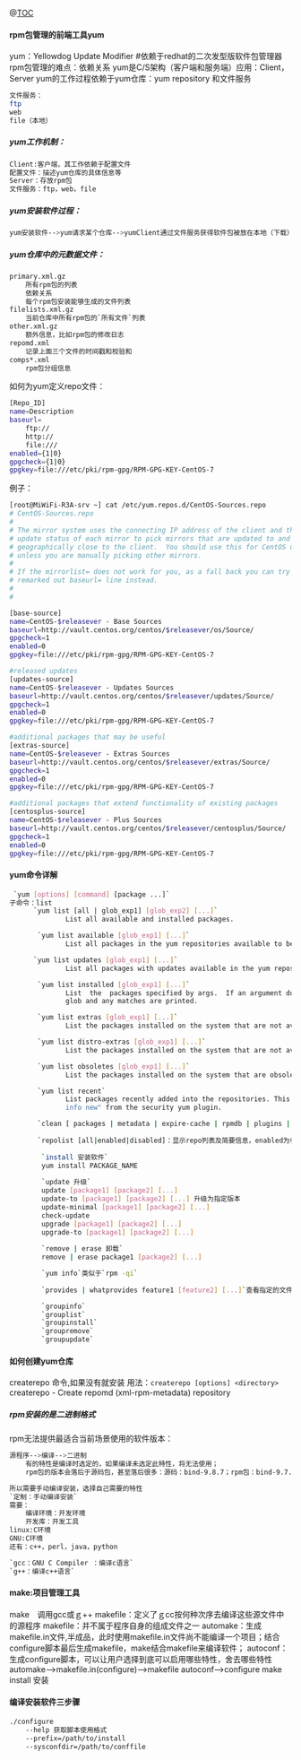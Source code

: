 ﻿@[TOC](RPM软件包管理之三四草稿)
#### rpm包管理的前端工具yum
yum：Yellowdog Update Modifier #依赖于redhat的二次发型版软件包管理器
rpm包管理的难点：依赖关系
yum是C/S架构（客户端和服务端）应用：Client，Server
yum的工作过程依赖于yum仓库：yum repository 和文件服务
```bash
文件服务：
ftp
web
file（本地）
```
##### yum工作机制：
```bash
Client:客户端，其工作依赖于配置文件
配置文件：描述yum仓库的具体信息等
Server：存放rpm包
文件服务：ftp，web，file
```

##### yum安装软件过程：
```bash
yum安装软件-->yum请求某个仓库-->yumClient通过文件服务获得软件包被放在本地（下载）-->yum分析该rpm包的依赖关系-->重新到仓库检索依赖包，解决依赖-->调用rpm安装
```
##### yum仓库中的元数据文件：
```bash
primary.xml.gz 
	所有rpm包的列表
	依赖关系
	每个rpm包安装能够生成的文件列表
filelists.xml.gz 
	当前仓库中所有rpm包的`所有文件`列表
other.xml.gz
	额外信息，比如rpm包的修改日志
repomd.xml
	记录上面三个文件的时间戳和校验和
comps*.xml 
	rpm包分组信息	
```
如何为yum定义repo文件：
```bash
[Repo_ID]
name=Description
baseurl=
	ftp://
	http://
	file:///
enabled={1|0}
gpgcheck={1|0}
gpgkey=file:///etc/pki/rpm-gpg/RPM-GPG-KEY-CentOS-7
```
例子：
```bash
[root@MiWiFi-R3A-srv ~] cat /etc/yum.repos.d/CentOS-Sources.repo 
# CentOS-Sources.repo
#
# The mirror system uses the connecting IP address of the client and the
# update status of each mirror to pick mirrors that are updated to and
# geographically close to the client.  You should use this for CentOS updates
# unless you are manually picking other mirrors.
#
# If the mirrorlist= does not work for you, as a fall back you can try the 
# remarked out baseurl= line instead.
#
#

[base-source]
name=CentOS-$releasever - Base Sources
baseurl=http://vault.centos.org/centos/$releasever/os/Source/
gpgcheck=1
enabled=0
gpgkey=file:///etc/pki/rpm-gpg/RPM-GPG-KEY-CentOS-7

#released updates 
[updates-source]
name=CentOS-$releasever - Updates Sources
baseurl=http://vault.centos.org/centos/$releasever/updates/Source/
gpgcheck=1
enabled=0
gpgkey=file:///etc/pki/rpm-gpg/RPM-GPG-KEY-CentOS-7

#additional packages that may be useful
[extras-source]
name=CentOS-$releasever - Extras Sources
baseurl=http://vault.centos.org/centos/$releasever/extras/Source/
gpgcheck=1
enabled=0
gpgkey=file:///etc/pki/rpm-gpg/RPM-GPG-KEY-CentOS-7

#additional packages that extend functionality of existing packages
[centosplus-source]
name=CentOS-$releasever - Plus Sources
baseurl=http://vault.centos.org/centos/$releasever/centosplus/Source/
gpgcheck=1
enabled=0
gpgkey=file:///etc/pki/rpm-gpg/RPM-GPG-KEY-CentOS-7
```

#### yum命令详解
```bash
 `yum [options] [command] [package ...]`
子命令：list 
 	  `yum list [all | glob_exp1] [glob_exp2] [...]`
              List all available and installed packages.

       `yum list available [glob_exp1] [...]`
              List all packages in the yum repositories available to be installed.

      `yum list updates [glob_exp1] [...]`
              List all packages with updates available in the yum repositories.

       `yum list installed [glob_exp1] [...]`
              List  the  packages specified by args.  If an argument does not match the name of an available package, it is assumed to be a shell-style
              glob and any matches are printed.

       `yum list extras [glob_exp1] [...]`
              List the packages installed on the system that are not available in any yum repository listed in the config file.

       `yum list distro-extras [glob_exp1] [...]`
              List the packages installed on the system that are not available, by name, in any yum repository listed in the config file.

       `yum list obsoletes [glob_exp1] [...]`
              List the packages installed on the system that are obsoleted by packages in any yum repository listed in the config file.

       `yum list recent`
              List packages recently added into the repositories. This is often not helpful, but what you may really want to use is  "yum  list-update‐
              info new" from the security yum plugin.

	   `clean [ packages | metadata | expire-cache | rpmdb | plugins | all ]`
	   
	   `repolist [all|enabled|disabled]：显示repo列表及简要信息，enabled为参数默认`
	   
		`install 安装软件`
		yum install PACKAGE_NAME
		
		`update 升级`
	 	update [package1] [package2] [...]
        update-to [package1] [package2] [...] 升级为指定版本
        update-minimal [package1] [package2] [...]
        check-update
        upgrade [package1] [package2] [...]
        upgrade-to [package1] [package2] [...]	
		
		`remove | erase 卸载`
		remove | erase package1 [package2] [...]

		`yum info`类似于`rpm -qi`
		
		`provides | whatprovides feature1 [feature2] [...]`查看指定的文件或特性是由哪个包安装的

		`groupinfo`
		`grouplist`
		`groupinstall`
		`groupremove`
		`groupupdate`

```
#### 如何创建yum仓库
createrepo 命令,如果没有就安装
用法：`createrepo [options] <directory>`
createrepo - Create repomd (xml-rpm-metadata) repository


##### rpm安装的是二进制格式
rpm无法提供最适合当前场景使用的软件版本：
```bash
源程序-->编译-->二进制
	有的特性是编译时选定的，如果编译未选定此特性，将无法使用；
	rpm包的版本会落后于源码包，甚至落后很多：源码：bind-9.8.7；rpm包：bind-9.7.2

所以需要手动编译安装，选择自己需要的特性
`定制：手动编译安装`
需要：
	编译环境：开发环境
	开发库：开发工具
linux:C环境
GNU:C环境
还有：c++，perl，java，python

`gcc：GNU C Compiler ：编译c语言`
`g++：编译c++语言`
```
#### make:项目管理工具
make　调用gcc或ｇ++
makefile：定义了ｇcc按何种次序去编译这些源文件中的源程序
makefile：并不属于程序自身的组成文件之一
automake：生成makefile.in文件,半成品，此时使用makefile.in文件尚不能编译一个项目；结合configure脚本最后生成makefile，make结合makefile来编译软件；
autoconf：生成configure脚本，可以让用户选择到底可以启用哪些特性，舍去哪些特性
automake-->makefile.in(configure)-->makefile
autoconf-->configure
make install 安装

#### 编译安装软件三步骤
```bash
./configure	
	--help 获取脚本使用格式
	--prefix=/path/to/install
	--sysconfdir=/path/to/conffile
	


```
